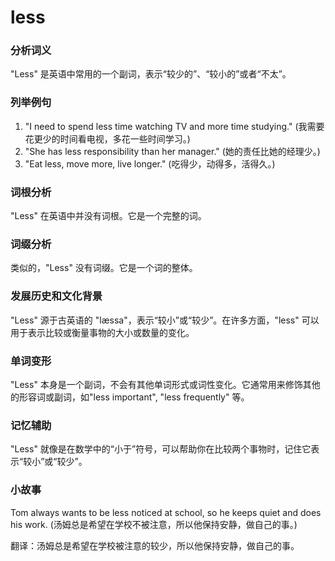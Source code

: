 # less

### 分析词义

  

"Less" 是英语中常用的一个副词，表示“较少的”、“较小的”或者“不太”。

  

### 列举例句

  

1.  "I need to spend less time watching TV and more time studying." (我需要花更少的时间看电视，多花一些时间学习。)
2.  "She has less responsibility than her manager." (她的责任比她的经理少。)
3.  "Eat less, move more, live longer." (吃得少，动得多，活得久。)

  

### 词根分析

  

"Less" 在英语中并没有词根。它是一个完整的词。

  

### 词缀分析

  

类似的，"Less" 没有词缀。它是一个词的整体。

  

### 发展历史和文化背景

  

"Less" 源于古英语的 "læssa"，表示“较小”或“较少”。在许多方面，"less" 可以用于表示比较或衡量事物的大小或数量的变化。

  

### 单词变形

  

"Less" 本身是一个副词，不会有其他单词形式或词性变化。它通常用来修饰其他的形容词或副词，如"less important", "less frequently" 等。

  

### 记忆辅助

  

"Less" 就像是在数学中的“小于”符号，可以帮助你在比较两个事物时，记住它表示“较小”或“较少”。

  

### 小故事

  

Tom always wants to be less noticed at school, so he keeps quiet and does his work. (汤姆总是希望在学校不被注意，所以他保持安静，做自己的事。)

  

翻译：汤姆总是希望在学校被注意的较少，所以他保持安静，做自己的事。
